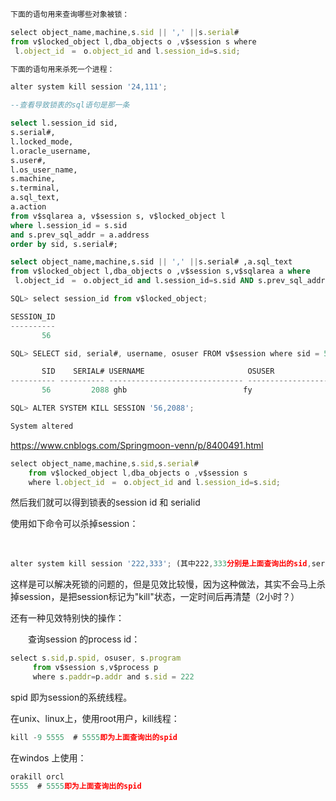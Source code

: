 

```javascript
下面的语句用来查询哪些对象被锁：

select object_name,machine,s.sid || ',' ||s.serial# 
from v$locked_object l,dba_objects o ,v$session s where
 l.object_id　=　o.object_id and l.session_id=s.sid;

下面的语句用来杀死一个进程：

alter system kill session '24,111';
```


```SQL
--查看导致锁表的sql语句是那一条

select l.session_id sid, 
s.serial#, 
l.locked_mode, 
l.oracle_username, 
s.user#, 
l.os_user_name, 
s.machine, 
s.terminal, 
a.sql_text, 
a.action 
from v$sqlarea a, v$session s, v$locked_object l 
where l.session_id = s.sid 
and s.prev_sql_addr = a.address 
order by sid, s.serial#;

select object_name,machine,s.sid || ',' ||s.serial# ,a.sql_text
from v$locked_object l,dba_objects o ,v$session s,v$sqlarea a where
 l.object_id　=　o.object_id and l.session_id=s.sid AND s.prev_sql_addr = a.address ;
```



```javascript
SQL> select session_id from v$locked_object;

SESSION_ID
----------
       56

SQL> SELECT sid, serial#, username, osuser FROM v$session where sid = 56;

       SID    SERIAL# USERNAME                       OSUSER
---------- ---------- ------------------------------ ------------------------------
       56         2088 ghb                          fy

SQL> ALTER SYSTEM KILL SESSION '56,2088';

System altered
```

https://www.cnblogs.com/Springmoon-venn/p/8400491.html

```javascript
select object_name,machine,s.sid,s.serial#
    from v$locked_object l,dba_objects o ,v$session s
    where l.object_id　=　o.object_id and l.session_id=s.sid;
```

然后我们就可以得到锁表的session id 和 serialid

使用如下命令可以杀掉session：

　　

```javascript
alter system kill session '222,333'; (其中222,333分别是上面查询出的sid,serial#)
```

这样是可以解决死锁的问题的，但是见效比较慢，因为这种做法，其实不会马上杀掉session，是把session标记为"kill"状态，一定时间后再清楚（2小时？）

还有一种见效特别快的操作：

　　查询session 的process id：

```javascript
select s.sid,p.spid, osuser, s.program
     from v$session s,v$process p
     where s.paddr=p.addr and s.sid = 222
```

spid 即为session的系统线程。

在unix、linux上，使用root用户，kill线程：　　

```javascript
kill -9 5555  # 5555即为上面查询出的spid
```

在windos 上使用：　　

```javascript
orakill orcl
5555  # 5555即为上面查询出的spid
```

